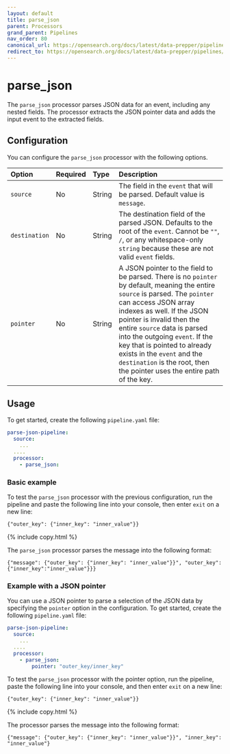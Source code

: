 ```yaml
---
layout: default
title: parse_json 
parent: Processors
grand_parent: Pipelines
nav_order: 80
canonical_url: https://opensearch.org/docs/latest/data-prepper/pipelines/configuration/processors/parse-json/
redirect_to: https://opensearch.org/docs/latest/data-prepper/pipelines/configuration/processors/parse-json/
---
```


# parse_json

The `parse_json` processor parses JSON data for an event, including any nested fields. The processor extracts the JSON pointer data and adds the input event to the extracted fields.


## Configuration

You can configure the `parse_json` processor with the following options.

| Option | Required | Type | Description |
| :--- | :--- | :--- | :--- | 
| `source` | No | String | The field in the `event` that will be parsed. Default value is `message`. |
| `destination` | No | String | The destination field of the parsed JSON. Defaults to the root of the `event`. Cannot be `""`, `/`, or any whitespace-only `string` because these are not valid `event` fields. |
| `pointer` | No | String | A JSON pointer to the field to be parsed. There is no `pointer` by default, meaning the entire `source` is parsed. The `pointer` can access JSON array indexes as well. If the JSON pointer is invalid then the entire `source` data is parsed into the outgoing `event`. If the key that is pointed to already exists in the `event` and the `destination` is the root, then the pointer uses the entire path of the key. |

## Usage

To get started, create the following `pipeline.yaml` file:

```yaml
parse-json-pipeline:
  source:
    ...
  ....  
  processor:
    - parse_json:
```

### Basic example

To test the `parse_json` processor with the previous configuration, run the pipeline and paste the following line into your console, then enter `exit` on a new line:

```
{"outer_key": {"inner_key": "inner_value"}}
```
{% include copy.html %}

The `parse_json` processor parses the message into the following format:

```
{"message": {"outer_key": {"inner_key": "inner_value"}}", "outer_key":{"inner_key":"inner_value"}}}
```

### Example with a JSON pointer

You can use a JSON pointer to parse a selection of the JSON data by specifying the `pointer` option in the configuration. To get started, create the following `pipeline.yaml` file:

```yaml
parse-json-pipeline:
  source:
    ...
  ....  
  processor:
    - parse_json:
        pointer: "outer_key/inner_key"
```

To test the `parse_json` processor with the pointer option, run the pipeline, paste the following line into your console, and then enter `exit` on a new line:

```
{"outer_key": {"inner_key": "inner_value"}}
```
{% include copy.html %}

The processor parses the message into the following format:

```
{"message": {"outer_key": {"inner_key": "inner_value"}}", "inner_key": "inner_value"}
```